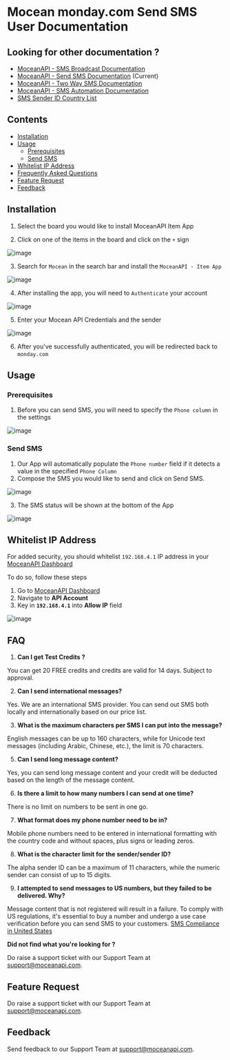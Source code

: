 # Mocean monday.com Send SMS User Documentation

## Looking for other documentation ?
- [MoceanAPI - SMS Broadcast Documentation](https://moceanapi.github.io/monday-dashboard/)
- [MoceanAPI - Send SMS Documentation](https://moceanapi.github.io/monday-item/)  (Current)
- [MoceanAPI - Two Way SMS Documentation](https://moceanapi.github.io/monday-two-way/)
- [MoceanAPI - SMS Automation Documentation](https://moceanapi.github.io/monday-automation/)
- [SMS Sender ID Country List](https://moceanapi.github.io/monday/)

## Contents
- [Installation](#installation)
- [Usage](#usage)
    - [Prerequisites](#prerequisites)
    - [Send SMS](#send-sms)
- [Whitelist IP Address](#whitelist-ip-address)
- [Frequently Asked Questions](#faq)
- [Feature Request](#feature-request)
- [Feedback](#feedback)

## Installation

1. Select the board you would like to install MoceanAPI Item App

2. Click on one of the items in the board and click on the `+` sign

![image](https://user-images.githubusercontent.com/24620178/153553705-bdb6e98f-0b16-4386-9283-aa0121e28589.png)

3. Search for `Mocean` in the search bar and install the `MoceanAPI - Item App`

![image](https://user-images.githubusercontent.com/24620178/153553805-72da88e5-1482-473c-8822-6947d79db305.png)

4. After installing the app, you will need to `Authenticate` your account

![image](https://user-images.githubusercontent.com/24620178/153554028-b92b902d-3758-43e6-a50f-7ddce1541673.png)

5. Enter your Mocean API Credentials and the sender

![image](https://user-images.githubusercontent.com/24620178/206361287-89fdabaf-15ea-498a-9f22-4654b0653a38.png)

6. After you've successfully authenticated, you will be redirected back to `monday.com`

## Usage
### Prerequisites
1. Before you can send SMS, you will need to specify the `Phone column` in the settings

![image](https://user-images.githubusercontent.com/24620178/206369171-a8cc9fd1-a1f2-40f3-9bbf-d465bd0e7b95.png)

### Send SMS

1. Our App will automatically populate the `Phone number` field if it detects a value in the specified `Phone Column`
2. Compose the SMS you would like to send and click on Send SMS.

![image](https://user-images.githubusercontent.com/24620178/206369417-55a58754-64b9-4101-96b4-b3c1562edcab.png)

3. The SMS status will be shown at the bottom of the App

![image](https://user-images.githubusercontent.com/24620178/206369493-eccac45f-c0fb-4f5d-b42f-27e633f32c71.png)

## Whitelist IP Address

For added security, you should whitelist `192.168.4.1` IP address in your [MoceanAPI Dashboard](https://dashboard.moceanapi.com)

To do so, follow these steps

1. Go to [MoceanAPI Dashboard](https://dashboard.moceanapi.com/user/apisetting)
2. Navigate to **API Account** 
3. Key in **`192.168.4.1`** into **Allow IP** field

![image](https://user-images.githubusercontent.com/24620178/200761674-1ccb6e6c-2d7b-499d-bef6-ee47a3e2a624.png)

## FAQ
1. **Can I get Test Credits ?**

You can get 20 FREE credits and credits are valid for 14 days. Subject to approval.

2. **Can I send international messages?**

Yes. We are an international SMS provider. You can send out SMS both locally and internationally based on our price list.

3. **What is the maximum characters per SMS I can put into the message?**
   
English messages can be up to 160 characters, while for Unicode text messages (including Arabic, Chinese, etc.), the limit is 70 characters.

5. **Can I send long message content?**

Yes, you can send long message content and your credit will be deducted based on the length of the message content.

6. **Is there a limit to how many numbers I can send at one time?**

There is no limit on numbers to be sent in one go.

7. **What format does my phone number need to be in?**

Mobile phone numbers need to be entered in international formatting with the country code and without spaces, plus signs or leading zeros.

8. **What is the character limit for the sender/sender ID?**
   
The alpha sender ID can be a maximum of 11 characters, while the numeric sender can consist of up to 15 digits.

9. **I attempted to send messages to US numbers, but they failed to be delivered. Why?**
    
Message content that is not registered will result in a failure. To comply with US regulations, it's essential to buy a number and undergo a use case verification before you can send SMS to your customers. [SMS Compliance in United States](https://github.com/MoceanAPI/monday-two-way#sms-compliance-in-united-states-us)

**Did not find what you're looking for ?**

Do raise a support ticket with our Support Team at [support@moceanapi.com](mailto:support@moceanapi.com).

## Feature Request
Do raise a support ticket with our Support Team at [support@moceanapi.com](mailto:support@moceanapi.com).

## Feedback
Send feedback to our Support Team at [support@moceanapi.com](mailto:support@moceanapi.com).

